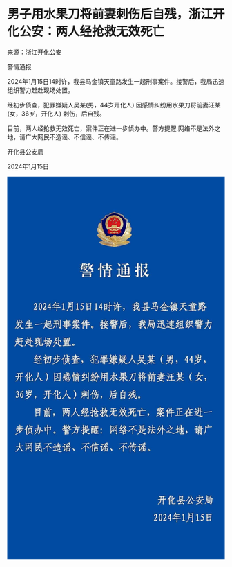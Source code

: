 # 男子用水果刀将前妻刺伤后自残，浙江开化公安：两人经抢救无效死亡

来源：浙江开化公安

警情通报

2024年1月15日14时许，我县马金镇天童路发生一起刑事案件。接警后，我局迅速组织警力赶赴现场处置。

经初步侦查，犯罪嫌疑人吴某(男，44岁开化人) 因感情纠纷用水果刀将前妻汪某(女，36岁，开化人) 刺伤，后自残。

目前，两人经抢救无效死亡，案件正在进一步侦办中。警方提醒:网络不是法外之地，请广大网民不造谣、不信谣、不传谣。

开化县公安局

2024年1月15日

![01f16156047054fc0186af83cb34d0af.jpg](https://raw.githubusercontent.com/qqhsx/qqnews_image/main/2024/01/15/男子用水果刀将前妻刺伤后自残，浙江开化公安：两人经抢救无效死亡/01f16156047054fc0186af83cb34d0af.jpg)

